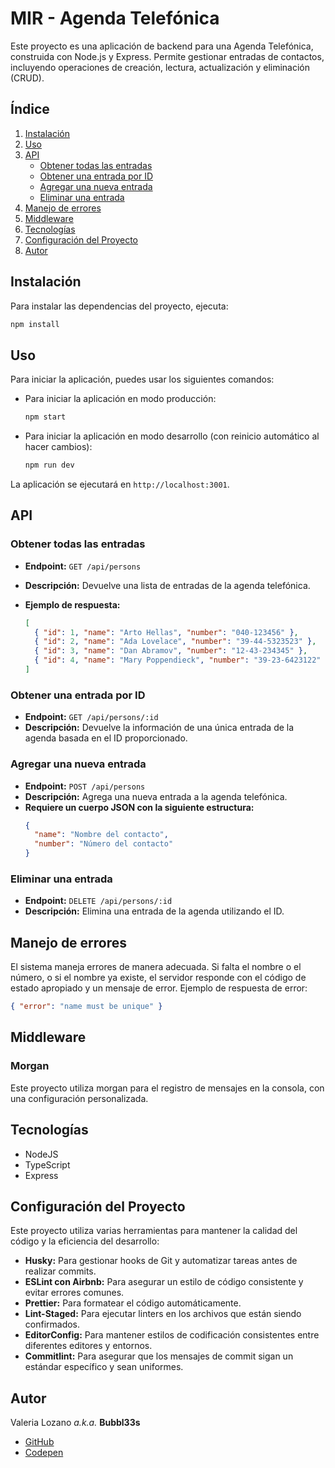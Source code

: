 # MIR - Agenda Telefónica

Este proyecto es una aplicación de backend para una Agenda Telefónica, construida con Node.js y Express. Permite gestionar entradas de contactos, incluyendo operaciones de creación, lectura, actualización y eliminación (CRUD).

## Índice

1. [Instalación](#instalación)
2. [Uso](#uso)
3. [API](#api)
   - [Obtener todas las entradas](#obtener-todas-las-entradas)
   - [Obtener una entrada por ID](#obtener-una-entrada-por-id)
   - [Agregar una nueva entrada](#agregar-una-nueva-entrada)
   - [Eliminar una entrada](#eliminar-una-entrada)
4. [Manejo de errores](#manejo-de-errores)
5. [Middleware](#middleware)
6. [Tecnologías](#tecnologías)
7. [Configuración del Proyecto](#configuración-del-proyecto)
8. [Autor](#autor)

## Instalación

Para instalar las dependencias del proyecto, ejecuta:

```bash
npm install
```

## Uso

Para iniciar la aplicación, puedes usar los siguientes comandos:

- Para iniciar la aplicación en modo producción:

  ```bash
  npm start
  ```

- Para iniciar la aplicación en modo desarrollo (con reinicio automático al hacer cambios):

  ```bash
  npm run dev
  ```

La aplicación se ejecutará en `http://localhost:3001`.

## API

### Obtener todas las entradas

- **Endpoint:** `GET /api/persons`
- **Descripción:** Devuelve una lista de entradas de la agenda telefónica.

- **Ejemplo de respuesta:**
  ```json
  [
    { "id": 1, "name": "Arto Hellas", "number": "040-123456" },
    { "id": 2, "name": "Ada Lovelace", "number": "39-44-5323523" },
    { "id": 3, "name": "Dan Abramov", "number": "12-43-234345" },
    { "id": 4, "name": "Mary Poppendieck", "number": "39-23-6423122" }
  ]
  ```

### Obtener una entrada por ID

- **Endpoint:** `GET /api/persons/:id`
- **Descripción:** Devuelve la información de una única entrada de la agenda basada en el ID proporcionado.

### Agregar una nueva entrada

- **Endpoint:** `POST /api/persons`
- **Descripción:** Agrega una nueva entrada a la agenda telefónica.
- **Requiere un cuerpo JSON con la siguiente estructura:**
  ```json
  {
    "name": "Nombre del contacto",
    "number": "Número del contacto"
  }
  ```

### Eliminar una entrada

- **Endpoint:** `DELETE /api/persons/:id`
- **Descripción:** Elimina una entrada de la agenda utilizando el ID.

## Manejo de errores

El sistema maneja errores de manera adecuada. Si falta el nombre o el número, o si el nombre ya existe, el servidor responde con el código de estado apropiado y un mensaje de error. Ejemplo de respuesta de error:

```json
{ "error": "name must be unique" }
```

## Middleware

### Morgan

Este proyecto utiliza morgan para el registro de mensajes en la consola, con una configuración personalizada.

## Tecnologías

- NodeJS
- TypeScript
- Express

## Configuración del Proyecto

Este proyecto utiliza varias herramientas para mantener la calidad del código y la eficiencia del desarrollo:

- **Husky:** Para gestionar hooks de Git y automatizar tareas antes de realizar commits.
- **ESLint con Airbnb:** Para asegurar un estilo de código consistente y evitar errores comunes.
- **Prettier:** Para formatear el código automáticamente.
- **Lint-Staged:** Para ejecutar linters en los archivos que están siendo confirmados.
- **EditorConfig:** Para mantener estilos de codificación consistentes entre diferentes editores y entornos.
- **Commitlint:** Para asegurar que los mensajes de commit sigan un estándar específico y sean uniformes.

## Autor

Valeria Lozano _a.k.a._ **Bubbl33s**

- [GitHub](https://www.your-site.com)
- [Codepen](https://codepen.io/Bubbl33s)
